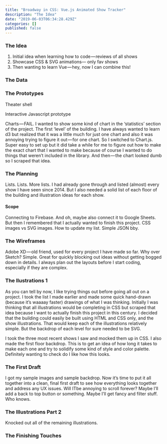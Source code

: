 ```yaml
---
title: "Broadway in CSS: Vue.js Animated Show Tracker"
description: "The Idea"
date: "2019-06-03T06:34:28.429Z"
categories: []
published: false
---
```


### The Idea 

1.  Initial idea when learning how to code — reviews of all shows
2.  Showcase CSS & SVG animations— only fav shows
3.  Then wanting to learn Vue — hey, now I can combine this! 

### The Data

### The Prototypes

Theater shell

Interactive Javascript prototype

Charts — FAIL. I wanted to show some kind of chart in the ‘statistics’ section of the project. The first ‘level’ of the building. I have always wanted to learn d3 but realized that it was a little much for just one chart and also it was annoying trying to figure it out — for one chart. So I switched to Chart.js. Super easy to set up but it did take a while for me to figure out how to make the exact chart that I wanted to make because of course I wanted to do things that weren’t included in the library. And then — the chart looked dumb so I scraped that idea. 

### The Planning

Lists. Lists. More lists. I had already gone through and listed (almost) every show I have seen since 2014. But I also needed a solid list of each floor of the building and illustration ideas for each show. 

#### Scope

Connecting to Firebase. And oh, maybe also connect it to Google Sheets. But then I remembered that I actually wanted to finish this project. CSS images vs SVG images. How to update my list. Simple JSON bby.

### The Wireframes

Adobe XD — old friend, used for every project I have made so far. Why over Sketch? Simple. Great for quickly blocking out ideas without getting bogged down in details. I always plan out the layouts before I start coding, especially if they are complex. 

### The Ilustrations 1

As you can tell by now, I like trying things out before going all out on a project. I took the list I made earlier and made some quick hand-drawn (because it’s waaaay faster) drawings of what I was thinking. Initially I was thinking that all illustrations would be completing in CSS but scraped that idea because I want to actually finish this project in this century. I decided that the building could easily be built using HTML and CSS only, and the show illustrations. That would keep each of the illustrations relatively simple. But the backdrop of each level for sure needed to be SVG. 

I took the three most recent shows I saw and mocked them up in CSS. I also made the first floor backdrop. This is to get an idea of how long it takes to make each one and try to solidify some kind of style and color palette. Definitely wanting to check do I like how this looks.

### The First Draft

I got my sample images and sample backdrop. Now it’s time to put it all together into a clean, final first draft to see how everything looks together and address any UX issues. Will ITbe annoying to scroll forever? Maybe I’ll add a back to top button or something. Maybe I’ll get fancy and filter stuff. Who knows.

### The Illustrations Part 2

Knocked out all of the remaining illustrations.

### The Finishing Touches
